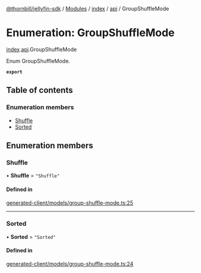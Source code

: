 [@thornbill/jellyfin-sdk](../README.md) / [Modules](../modules.md) / [index](../modules/index.md) / [api](../modules/index.api.md) / GroupShuffleMode

# Enumeration: GroupShuffleMode

[index](../modules/index.md).[api](../modules/index.api.md).GroupShuffleMode

Enum GroupShuffleMode.

**`export`**

## Table of contents

### Enumeration members

- [Shuffle](index.api.GroupShuffleMode.md#shuffle)
- [Sorted](index.api.GroupShuffleMode.md#sorted)

## Enumeration members

### Shuffle

• **Shuffle** = `"Shuffle"`

#### Defined in

[generated-client/models/group-shuffle-mode.ts:25](https://github.com/thornbill/jellyfin-sdk-typescript/blob/eb13db7/src/generated-client/models/group-shuffle-mode.ts#L25)

___

### Sorted

• **Sorted** = `"Sorted"`

#### Defined in

[generated-client/models/group-shuffle-mode.ts:24](https://github.com/thornbill/jellyfin-sdk-typescript/blob/eb13db7/src/generated-client/models/group-shuffle-mode.ts#L24)
